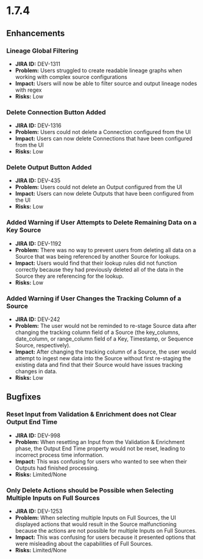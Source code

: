 # 1.7.4

## Enhancements

### Lineage Global Filtering

* **JIRA ID:** DEV-1311
* **Problem:** Users struggled to create readable lineage graphs when working with complex source configurations
* **Impact:** Users will now be able to filter source and output lineage nodes with regex
* **Risks:** Low

### Delete Connection Button Added

* **JIRA ID:** DEV-1316
* **Problem:** Users could not delete a Connection configured from the UI
* **Impact:** Users can now delete Connections that have been configured from the UI
* **Risks:** Low

### Delete Output Button Added

* **JIRA ID:** DEV-435
* **Problem:** Users could not delete an Output configured from the UI
* **Impact:** Users can now delete Outputs that have been configured from the UI
* **Risks:** Low

### Added Warning if User Attempts to Delete Remaining Data on a Key Source

* **JIRA ID:** DEV-1192
* **Problem:** There was no way to prevent users from deleting all data on a Source that was being referenced by another Source for lookups.
* **Impact:** Users would find that their lookup rules did not function correctly because they had previously deleted all of the data in the Source they are referencing for the lookup.
* **Risks:** Low

###  Added Warning if User Changes the Tracking Column of a Source

* **JIRA ID:** DEV-242
* **Problem:** The user would not be reminded to re-stage Source data after changing the tracking column field of a Source \(the key\_columns, date\_column, or range\_column field of a Key, Timestamp, or Sequence Source, respectively\).
* **Impact:** After changing the tracking column of a Source, the user would attempt to ingest new data into the Source without first re-staging the existing data and find that their Source would have issues tracking changes in data. 
* **Risks:** Low 

## Bugfixes

### Reset Input from Validation & Enrichment does not Clear Output End Time

* **JIRA ID:** DEV-998
* **Problem:** When resetting an Input from the Validation & Enrichment phase, the Output End Time property would not be reset, leading to incorrect process time information.
* **Impact:** This was confusing for users who wanted to see when their Outputs had finished processing.
* **Risks:** Limited/None 

### Only Delete Actions should be Possible when Selecting Multiple Inputs on Full Sources

* **JIRA ID:** DEV-1253
* **Problem:** When selecting multiple Inputs on Full Sources, the UI displayed actions that would result in the Source malfunctioning because the actions are not possible for multiple Inputs on Full Sources.
* **Impact:** This was confusing for users because it presented options that were misleading about the capabilities of Full Sources. 
* **Risks:** Limited/None 

